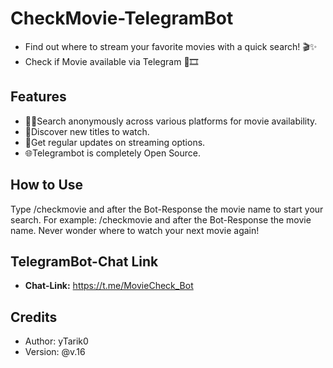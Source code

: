 # CheckMovie-TelegramBot
- Find out where to stream your favorite movies with a quick search! 🎬✨
- Check if Movie available via Telegram 💬🎞️

## Features

- 🕵️‍♂️Search anonymously across various platforms for movie availability.
- 🎥Discover new titles to watch.
- 🔄Get regular updates on streaming options.
- 🌐Telegrambot is completely Open Source.

## How to Use

Type /checkmovie and after the Bot-Response the movie name to start your search. For example: /checkmovie and after the Bot-Response the movie name.
Never wonder where to watch your next movie again!

## TelegramBot-Chat Link
- <b>Chat-Link:</b> https://t.me/MovieCheck_Bot

## Credits
- Author: yTarik0
- Version: @v.16

